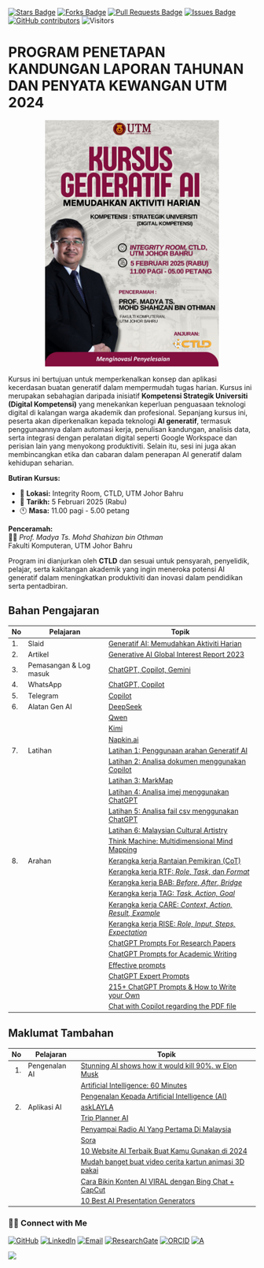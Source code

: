 <a href="https://github.com/drshahizan/short-course/stargazers"><img src="https://img.shields.io/github/stars/drshahizan/short-course" alt="Stars Badge"/></a>
<a href="https://github.com/drshahizan/short-course/network/members"><img src="https://img.shields.io/github/forks/drshahizan/short-course" alt="Forks Badge"/></a>
<a href="https://github.com/drshahizan/short-course/pulls"><img src="https://img.shields.io/github/issues-pr/drshahizan/short-course" alt="Pull Requests Badge"/></a>
<a href="https://github.com/drshahizan/short-course"><img src="https://img.shields.io/github/issues/drshahizan/short-course" alt="Issues Badge"/></a>
<a href="https://github.com/drshahizan/short-course/graphs/contributors"><img alt="GitHub contributors" src="https://img.shields.io/github/contributors/drshahizan/short-course?color=2b9348"></a>
![Visitors](https://api.visitorbadge.io/api/visitors?path=https%3A%2F%2Fgithub.com%2Fdrshahizan%2Fshort-course&labelColor=%23d9e3f0&countColor=%23697689&style=flat)


# PROGRAM PENETAPAN KANDUNGAN LAPORAN TAHUNAN DAN PENYATA KEWANGAN UTM 2024
<p align="center">
 <img src="https://github.com/drshahizan/short-course/blob/main/image/25%20Gen%20AI.jpeg"  height="500">
 </p>

Kursus ini bertujuan untuk memperkenalkan konsep dan aplikasi kecerdasan buatan generatif dalam mempermudah tugas harian. Kursus ini merupakan sebahagian daripada inisiatif **Kompetensi Strategik Universiti (Digital Kompetensi)** yang menekankan keperluan penguasaan teknologi digital di kalangan warga akademik dan profesional. Sepanjang kursus ini, peserta akan diperkenalkan kepada teknologi **AI generatif**, termasuk penggunaannya dalam automasi kerja, penulisan kandungan, analisis data, serta integrasi dengan peralatan digital seperti Google Workspace dan perisian lain yang menyokong produktiviti. Selain itu, sesi ini juga akan membincangkan etika dan cabaran dalam penerapan AI generatif dalam kehidupan seharian.

**Butiran Kursus:**
- 📍 **Lokasi:** Integrity Room, CTLD, UTM Johor Bahru  
- 📅 **Tarikh:** 5 Februari 2025 (Rabu)  
- 🕚 **Masa:** 11.00 pagi - 5.00 petang  

**Penceramah:**  
👨‍🏫 *Prof. Madya Ts. Mohd Shahizan bin Othman*  
Fakulti Komputeran, UTM Johor Bahru  

Program ini dianjurkan oleh **CTLD** dan sesuai untuk pensyarah, penyelidik, pelajar, serta kakitangan akademik yang ingin meneroka potensi AI generatif dalam meningkatkan produktiviti dan inovasi dalam pendidikan serta pentadbiran.

## Bahan Pengajaran

| No | Pelajaran | Topik |
|--------|---------|---------|
| 1.| Slaid |[Generatif AI: Memudahkan Aktiviti Harian](https://liveutm-my.sharepoint.com/:b:/g/personal/shahizan_live_utm_my/EbrZhFzwAQZCsb5q2Y4Jq6cBXX09SsSFbBfQI5gvtoy7Rg?e=B7B5Q4)
| 2.| Artikel |[Generative AI Global Interest Report 2023](https://www.electronicshub.org/generative-ai-global-interest-report-2023/)
| 3. | Pemasangan & Log masuk |[ChatGPT, Copilot, Gemini](https://github.com/drshahizan/ai-tools/blob/main/materials/untw/signin.md)|
| 4. | WhatsApp |[ChatGPT, Copilot](wa-chatgpt.md)|
| 5. | Telegram |[Copilot](telegram.md)|
| 6. | Alatan Gen AI |[DeepSeek](https://github.com/drshahizan/short-course/blob/main/25ctld/deepseek.md)|
|  |  |[Qwen](https://github.com/drshahizan/short-course/edit/main/25ctld/qwen.md)|
|  |  |[Kimi](https://github.com/drshahizan/short-course/blob/main/25ctld/kimi.md)|
|  |  |[Napkin.ai](https://github.com/drshahizan/short-course/blob/main/25ctld/napkin.md)|
|7.  | Latihan | [Latihan 1: Penggunaan arahan Generatif AI](https://github.com/drshahizan/ai-tools/blob/main/materials/untw/fungsi.md)|
|  |  | [Latihan 2: Analisa dokumen menggunakan Copilot](https://github.com/drshahizan/ai-tools/blob/main/materials/untw/dokumen_copilot.md)|
|  |  | [Latihan 3: MarkMap](https://github.com/drshahizan/ai-tools/blob/main/materials/pimpin/markmap.md)|
|  |  | [Latihan 4: Analisa imej menggunakan ChatGPT](https://github.com/drshahizan/ai-tools/blob/main/materials/untw/dokumen_untw.md)|
|  |  | [Latihan 5: Analisa fail csv menggunakan ChatGPT](https://github.com/drshahizan/ai-tools/blob/main/materials/untw/dokumen_chatgpt.md)|
|  |  | [Latihan 6: Malaysian Cultural Artistry](https://github.com/drshahizan/Generative-AI-Playground/blob/main/materials/drawing.md) |
|  |  | [Think Machine: Multidimensional Mind Mapping](https://thinkmachine.com/) |
|8.  | Arahan | [Kerangka kerja Rantaian Pemikiran (CoT)](https://github.com/drshahizan/ai-tools/blob/main/materials/gen_frame/1cot.md)|
|  |  | [Kerangka kerja RTF: _Role_, _Task_, dan _Format_](https://github.com/drshahizan/ai-tools/blob/main/materials/gen_frame/2rtf.md)|
|  |  | [Kerangka kerja BAB: _Before_, _After_, _Bridge_](https://github.com/drshahizan/ai-tools/blob/main/materials/gen_frame/3bab.md)|
|  |  | [Kerangka kerja TAG: _Task, Action, Goal_](https://github.com/drshahizan/ai-tools/blob/main/materials/gen_frame/4tag.md)|
|  |  | [Kerangka kerja CARE: _Context, Action, Result, Example_](https://github.com/drshahizan/ai-tools/blob/main/materials/gen_frame/5care.md)|
|  |  | [Kerangka kerja RISE: _Role, Input, Steps, Expectation_](https://github.com/drshahizan/ai-tools/blob/main/materials/gen_frame/6rise.md)|
|  |  | [ChatGPT Prompts For Research Papers](https://github.com/drshahizan/Generative-AI-Playground/blob/main/materials/prompt_research.md)|
|  |  | [ChatGPT Prompts for Academic Writing](https://github.com/drshahizan/Generative-AI-Playground/blob/main/materials/prompt_academic.md)|
| |  | [Effective prompts](https://drshahizan.gitbook.io/copywriting-chatgpt/prompts/effective-prompts)|
|  |  | [ChatGPT Expert Prompts](https://github.com/drshahizan/Generative-AI-Playground/blob/main/materials/prompt.md)|
|  |  | [215+ ChatGPT Prompts & How to Write your Own](https://writesonic.com/blog/chatgpt-prompts)|
|  |  | [Chat with Copilot regarding the PDF file](https://github.com/drshahizan/Generative-AI-Playground/blob/main/materials/copilot.md)|

## Maklumat Tambahan

| No | Pelajaran | Topik |
|--------:|---------|---------|
|1. | Pengenalan AI|[Stunning AI shows how it would kill 90%. w Elon Musk](https://youtu.be/J6Mdq3n6kgk?si=4G0k5-WNH55pBMhw)|
|||[Artificial Intelligence: 60 Minutes ](https://youtu.be/aZ5EsdnpLMI?si=3aEFdMyTnOWZTuCZ)|
||| [Pengenalan Kepada Artificial Intelligence (AI)](https://youtu.be/kms0WrEbs0Q?si=woVk00RDgFNC5rBd)|
| 2. | Aplikasi AI | [askLAYLA](https://justasklayla.com/) |
|||[Trip Planner AI](https://tripplanner.ai/)|
||| [Penyampai Radio AI Yang Pertama Di Malaysia](https://says.com/my/seismik/kenali-aina-sabrina-dj-fly-fm-juga-ai-yang-pertama-di-malaysia-sebagai-penyampai-radio)|
|||[Sora](https://openai.com/sora)|
||| [10 Website AI Terbaik Buat Kamu Gunakan di 2024](https://www.facebook.com/reel/671923085023778) |
||| [Mudah banget buat video cerita kartun animasi 3D pakai](https://www.youtube.com/watch?v=6IYBxbpKato)|
||| [Cara Bikin Konten AI VIRAL dengan Bing Chat + CapCut](https://youtu.be/ed30BLkVpis?si=Z6XmTWxVO1PC_kyv)|
||| [10 Best AI Presentation Generators](https://www.unite.ai/best-ai-presentation-generators/)|


### 🙌🏻 Connect with Me
<p align="left">
    <a href="https://github.com/drshahizan" target="_blank"><img alt="GitHub" src="https://img.shields.io/badge/-@drshahizan-181717?style=flat-square&logo=GitHub&logoColor=white"></a>
    <a href="https://www.linkedin.com/in/drshahizan" target="_blank"><img alt="LinkedIn" src="https://img.shields.io/badge/-drshahizan-blue?style=flat-square&logo=Linkedin&logoColor=white&link=https://www.linkedin.com/in/drshahizan/"></a>
    <a href="mailto:shahizan@utm.my" target="_blank"><img alt="Email" src="https://img.shields.io/badge/-shahizan@utm.my-c14438?style=flat-square&logo=Gmail&logoColor=white&link=mailto:shahizan@utm.my.com"></a>
    <a href="https://www.researchgate.net/profile/Mohd-Othman-28" target="_blank"><img alt="ResearchGate" src="https://img.shields.io/badge/-ResearchGate-00CCBB?style=flat-square&logo=ResearchGate&logoColor=white"></a>
    <a href="https://orcid.org/0000-0003-4261-1873" target="_blank"><img alt="ORCID" src="https://img.shields.io/badge/-ORCID-A6CE39?style=flat-square&logo=ORCID&logoColor=white"></a> 
 <a href="https://visitorbadge.io/status?path=https%3A%2F%2Fgithub.com%2Fdrshahizan" target="_blank"><img alt="A" src="https://api.visitorbadge.io/api/visitors?path=https%3A%2F%2Fgithub.com%2Fdrshahizan&labelColor=%23697689&countColor=%23555555&style=plastic"></a>
 
![](https://hit.yhype.me/github/profile?user_id=81284918)
</p>

